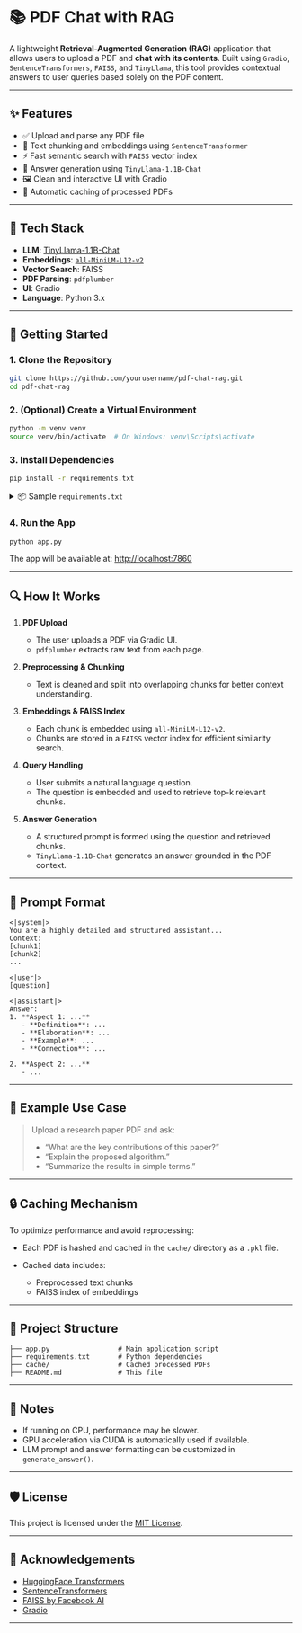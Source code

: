 # 📚 PDF Chat with RAG

A lightweight **Retrieval-Augmented Generation (RAG)** application that allows users to upload a PDF and **chat with its contents**. Built using `Gradio`, `SentenceTransformers`, `FAISS`, and `TinyLlama`, this tool provides contextual answers to user queries based solely on the PDF content.

---

## ✨ Features

- ✅ Upload and parse any PDF file
- 🧠 Text chunking and embeddings using `SentenceTransformer`
- ⚡ Fast semantic search with `FAISS` vector index
- 💬 Answer generation using `TinyLlama-1.1B-Chat`
- 🖼️ Clean and interactive UI with Gradio
- 💾 Automatic caching of processed PDFs

---

## 🧱 Tech Stack

- **LLM**: [TinyLlama-1.1B-Chat](https://huggingface.co/TinyLlama/TinyLlama-1.1B-Chat-v1.0)
- **Embeddings**: [`all-MiniLM-L12-v2`](https://huggingface.co/sentence-transformers/all-MiniLM-L12-v2)
- **Vector Search**: FAISS
- **PDF Parsing**: `pdfplumber`
- **UI**: Gradio
- **Language**: Python 3.x

---

## 🚀 Getting Started

### 1. Clone the Repository

```bash
git clone https://github.com/yourusername/pdf-chat-rag.git
cd pdf-chat-rag
````

### 2. (Optional) Create a Virtual Environment

```bash
python -m venv venv
source venv/bin/activate  # On Windows: venv\Scripts\activate
```

### 3. Install Dependencies

```bash
pip install -r requirements.txt
```

<details>
<summary>📦 Sample <code>requirements.txt</code></summary>

```txt
torch
faiss-cpu
sentence-transformers
transformers
gradio
pdfplumber
```

</details>

### 4. Run the App

```bash
python app.py
```

The app will be available at: [http://localhost:7860](http://localhost:7860)

---

## 🔍 How It Works

1. **PDF Upload**

   * The user uploads a PDF via Gradio UI.
   * `pdfplumber` extracts raw text from each page.

2. **Preprocessing & Chunking**

   * Text is cleaned and split into overlapping chunks for better context understanding.

3. **Embeddings & FAISS Index**

   * Each chunk is embedded using `all-MiniLM-L12-v2`.
   * Chunks are stored in a `FAISS` vector index for efficient similarity search.

4. **Query Handling**

   * User submits a natural language question.
   * The question is embedded and used to retrieve top-k relevant chunks.

5. **Answer Generation**

   * A structured prompt is formed using the question and retrieved chunks.
   * `TinyLlama-1.1B-Chat` generates an answer grounded in the PDF context.

---

## 💬 Prompt Format

```text
<|system|>
You are a highly detailed and structured assistant...
Context:
[chunk1]
[chunk2]
...

<|user|>
[question]

<|assistant|>
Answer:
1. **Aspect 1: ...**
   - **Definition**: ...
   - **Elaboration**: ...
   - **Example**: ...
   - **Connection**: ...

2. **Aspect 2: ...**
   - ...
```

---

## 🧠 Example Use Case

> Upload a research paper PDF and ask:
>
> * “What are the key contributions of this paper?”
> * “Explain the proposed algorithm.”
> * “Summarize the results in simple terms.”

---

## 🔒 Caching Mechanism

To optimize performance and avoid reprocessing:

* Each PDF is hashed and cached in the `cache/` directory as a `.pkl` file.
* Cached data includes:

  * Preprocessed text chunks
  * FAISS index of embeddings

---

## 📂 Project Structure

```
├── app.py                 # Main application script
├── requirements.txt       # Python dependencies
├── cache/                 # Cached processed PDFs
├── README.md              # This file
```

---

## 🧪 Notes

* If running on CPU, performance may be slower.
* GPU acceleration via CUDA is automatically used if available.
* LLM prompt and answer formatting can be customized in `generate_answer()`.

---

## 🛡️ License

This project is licensed under the [MIT License](LICENSE).

---

## 🙌 Acknowledgements

* [HuggingFace Transformers](https://huggingface.co)
* [SentenceTransformers](https://www.sbert.net/)
* [FAISS by Facebook AI](https://github.com/facebookresearch/faiss)
* [Gradio](https://gradio.app)

---

```

